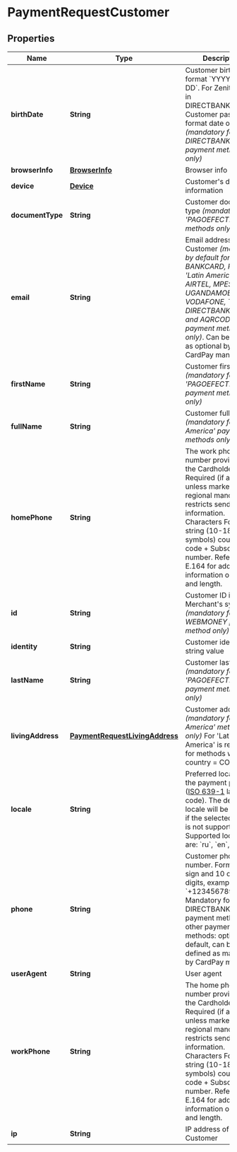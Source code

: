 
# PaymentRequestCustomer

## Properties
Name | Type | Description | Notes
------------ | ------------- | ------------- | -------------
**birthDate** | **String** | Customer birth date in format &#x60;YYYY-MM-DD&#x60;. For Zenith bank in DIRECTBANKINGNGA: Customer password in format date of birth. *(mandatory for DIRECTBANKINGNGA payment method only)* |  [optional]
**browserInfo** | [**BrowserInfo**](BrowserInfo.md) | Browser info |  [optional]
**device** | [**Device**](Device.md) | Customer&#39;s device information |  [optional]
**documentType** | **String** | Customer document type *(mandatory for &#39;PAGOEFECTIVO&#39; methods only)* |  [optional]
**email** | **String** | Email address of Customer *(mandatory by default for BANKCARD, PAYPAL, &#39;Latin America&#39;, AIRTEL, MPESA, MTN, UGANDAMOBILE, VODAFONE, TIGO, DIRECTBANKINGNGA and AQRCODE payment methods only)*. Can be defined as optional by CardPay manager. |  [optional]
**firstName** | **String** | Customer first name *(mandatory for &#39;PAGOEFECTIVO&#39; payment methods only)* |  [optional]
**fullName** | **String** | Customer full name *(mandatory for &#39;Latin America&#39; payment methods only)* |  [optional]
**homePhone** | **String** | The work phone number provided by the Cardholder. Required (if available), unless market or regional mandate restricts sending this information. Characters Format: string (10-18 symbols) country code + Subscriber number. Refer to ITU-E.164 for additional information on format and length. |  [optional]
**id** | **String** | Customer ID in Merchant&#39;s system *(mandatory for WEBMONEY payment method only)* |  [optional]
**identity** | **String** | Customer identity string value |  [optional]
**lastName** | **String** | Customer last name *(mandatory for &#39;PAGOEFECTIVO&#39; payment methods only)* |  [optional]
**livingAddress** | [**PaymentRequestLivingAddress**](PaymentRequestLivingAddress.md) | Customer address *(mandatory for &#39;Latin America&#39; methods only)* For &#39;Latin America&#39; is required for methods where country &#x3D; CO |  [optional]
**locale** | **String** | Preferred locale for the payment page ([ISO 639-1](https://en.wikipedia.org/wiki/ISO_639-1) language code). The default locale will be applied if the selected locale is not supported. Supported locales are: &#x60;ru&#x60;, &#x60;en&#x60;, &#x60;zh&#x60;, &#x60;ja&#x60; |  [optional]
**phone** | **String** | Customer phone number. Format: &#x60;+&#x60; sign and 10 or 11 digits, example: &#x60;+12345678901&#x60; Mandatory for DIRECTBANKINGNGA payment method. For other payment methods: optional by default, can be defined as mandatory by CardPay manager. |  [optional]
**userAgent** | **String** | User agent |  [optional]
**workPhone** | **String** | The home phone number provided by the Cardholder. Required (if available) unless market or regional mandate restricts sending this information. Characters Format: string (10-18 symbols) country code + Subscriber number. Refer to ITU-E.164 for additional information on format and length. |  [optional]
**ip** | **String** | IP address of Customer |  [optional]



